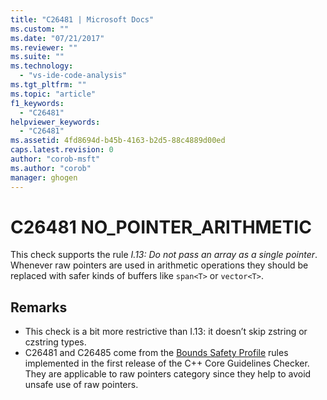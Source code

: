 ```yaml
---
title: "C26481 | Microsoft Docs"
ms.custom: ""
ms.date: "07/21/2017"
ms.reviewer: ""
ms.suite: ""
ms.technology: 
  - "vs-ide-code-analysis"
ms.tgt_pltfrm: ""
ms.topic: "article"
f1_keywords: 
  - "C26481"
helpviewer_keywords: 
  - "C26481"
ms.assetid: 4fd8694d-b45b-4163-b2d5-88c4889d00ed
caps.latest.revision: 0
author: "corob-msft"
ms.author: "corob"
manager: ghogen
---
```

# C26481 NO_POINTER_ARITHMETIC
This check supports the rule *I.13: Do not pass an array as a single pointer*. Whenever raw pointers are used in arithmetic operations they should be replaced with safer kinds of buffers like `span<T>` or `vector<T>`.

## Remarks
- This check is a bit more restrictive than I.13: it doesn’t skip zstring or czstring types.
- C26481 and C26485 come from the [Bounds Safety Profile](https://github.com/isocpp/CppCoreGuidelines/blob/master/CppCoreGuidelines.md) rules implemented in the first release of the C++ Core Guidelines Checker. They are applicable to raw pointers category since they help to avoid unsafe use of raw pointers.
